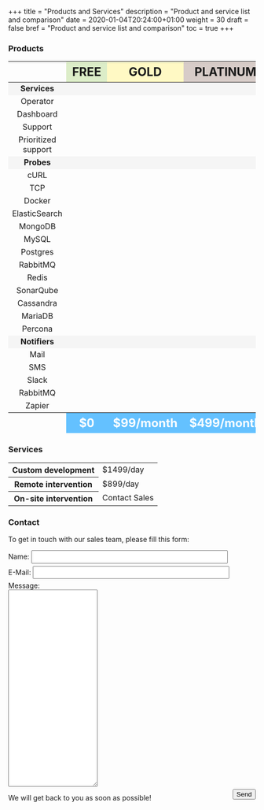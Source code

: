 +++
title = "Products and Services"
description = "Product and service list and comparison"
date = 2020-01-04T20:24:00+01:00
weight = 30
draft = false
bref = "Product and service list and comparison"
toc = true
+++

<style type="text/css">
table.product th, table.product td {
  text-align: center;
}

.product-offer-free {
  background-color: #DCEDC8;
  font-weight: bold;
  font-size: 1.5em;
}

.product-offer-gold {
  background-color: #FFF9C4;
  font-weight: bold;
  font-size: 1.5em;
}

.product-offer-platinum {
  background-color: #D7CCC8;
  font-weight: bold;
  font-size: 1.5em;
}

.product-offer-header {
  background-color: #F5F5F5;
  font-weight: bold;
}

.product-offer-footer th {
  background-color: #64C1FF;
  color: white;
  font-weight: bold;
  font-size: 1.5em;
}

.product-available {
  color: #00C853;
}

.product-unavailable {
  color: #DD2C00;
}

table.service {
}

table.service th {
  font-weight: bold;
  text-align: center;
}

form .control-group {
  display: block;
}

form .control-group label {
  display: inline;
}

form .control-group input {
  display: inline;
  width: 400px;
  height: 2em;
  margin-bottom: 5px;
}

form .control-group textarea {
  display: block;
  height: 400px;
  margin-bottom: 5px;
}

form .control-group button {
  float: right;
}
</style>

### Products

<table class="product">
  <thead>
    <tr>
      <th></th>
      <th class="product-offer-free">FREE</th>
      <th class="product-offer-gold">GOLD</th>
      <th class="product-offer-platinum">PLATINUM</th>
    </tr>
  </thead>

  <tbody>
    <tr class="product-offer-header">
      <td>Services</td>
      <td></td>
      <td></td>
      <td></td>
    </tr>
    <tr>
      <td>Operator</td>
      <td class="product-available"><i class="fas fa-check"></i></td>
      <td class="product-available"><i class="fas fa-check"></i></td>
      <td class="product-available"><i class="fas fa-check"></i></td>
    </tr>
    <tr>
      <td>Dashboard</td>
      <td class="product-available"><i class="fas fa-check"></i></td>
      <td class="product-available"><i class="fas fa-check"></i></td>
      <td class="product-available"><i class="fas fa-check"></i></td>
    </tr>
    <tr>
      <td>Support</td>
      <td class="product-unavailable"><i class="fas fa-times"></i></td>
      <td class="product-available"><i class="fas fa-check"></i></td>
      <td class="product-available"><i class="fas fa-check"></i></td>
    </tr>
    <tr>
      <td>Prioritized support</td>
      <td class="product-unavailable"><i class="fas fa-times"></i></td>
      <td class="product-unavailable"><i class="fas fa-times"></i></td>
      <td class="product-available"><i class="fas fa-check"></i></td>
    </tr>
    <tr class="product-offer-header">
      <td>Probes</td>
      <td></td>
      <td></td>
      <td></td>
    </tr>
    <tr>
      <td>cURL</td>
      <td class="product-available"><i class="fas fa-check"></i></td>
      <td class="product-available"><i class="fas fa-check"></i></td>
      <td class="product-available"><i class="fas fa-check"></i></td>
    </tr>
    <tr>
      <td>TCP</td>
      <td class="product-available"><i class="fas fa-check"></i></td>
      <td class="product-available"><i class="fas fa-check"></i></td>
      <td class="product-available"><i class="fas fa-check"></i></td>
    </tr>
    <tr>
      <td>Docker</td>
      <td class="product-unavailable"><i class="fas fa-times"></i></td>
      <td class="product-available"><i class="fas fa-check"></i></td>
      <td class="product-available"><i class="fas fa-check"></i></td>
    </tr>
    <tr>
      <td>ElasticSearch</td>
      <td class="product-unavailable"><i class="fas fa-times"></i></td>
      <td class="product-available"><i class="fas fa-check"></i></td>
      <td class="product-available"><i class="fas fa-check"></i></td>
    </tr>
    <tr>
      <td>MongoDB</td>
      <td class="product-unavailable"><i class="fas fa-times"></i></td>
      <td class="product-available"><i class="fas fa-check"></i></td>
      <td class="product-available"><i class="fas fa-check"></i></td>
    </tr>
    <tr>
      <td>MySQL</td>
      <td class="product-unavailable"><i class="fas fa-times"></i></td>
      <td class="product-available"><i class="fas fa-check"></i></td>
      <td class="product-available"><i class="fas fa-check"></i></td>
    </tr>
    <tr>
      <td>Postgres</td>
      <td class="product-unavailable"><i class="fas fa-times"></i></td>
      <td class="product-available"><i class="fas fa-check"></i></td>
      <td class="product-available"><i class="fas fa-check"></i></td>
    </tr>
    <tr>
      <td>RabbitMQ</td>
      <td class="product-unavailable"><i class="fas fa-times"></i></td>
      <td class="product-available"><i class="fas fa-check"></i></td>
      <td class="product-available"><i class="fas fa-check"></i></td>
    </tr>
    <tr>
      <td>Redis</td>
      <td class="product-unavailable"><i class="fas fa-times"></i></td>
      <td class="product-available"><i class="fas fa-check"></i></td>
      <td class="product-available"><i class="fas fa-check"></i></td>
    </tr>
    <tr>
      <td>SonarQube</td>
      <td class="product-unavailable"><i class="fas fa-times"></i></td>
      <td class="product-available"><i class="fas fa-check"></i></td>
      <td class="product-available"><i class="fas fa-check"></i></td>
    </tr>
    <tr>
      <td>Cassandra</td>
      <td class="product-unavailable"><i class="fas fa-times"></i></td>
      <td class="product-unavailable"><i class="fas fa-times"></i></td>
      <td class="product-available"><i class="fas fa-check"></i></td>
    </tr>
    <tr>
      <td>MariaDB</td>
      <td class="product-unavailable"><i class="fas fa-times"></i></td>
      <td class="product-unavailable"><i class="fas fa-times"></i></td>
      <td class="product-available"><i class="fas fa-check"></i></td>
    </tr>
    <tr>
      <td>Percona</td>
      <td class="product-unavailable"><i class="fas fa-times"></i></td>
      <td class="product-unavailable"><i class="fas fa-times"></i></td>
      <td class="product-available"><i class="fas fa-check"></i></td>
    </tr>
    <tr class="product-offer-header">
      <td>Notifiers</td>
      <td></td>
      <td></td>
      <td></td>
    </tr>
    <tr>
      <td>Mail</td>
      <td class="product-available"><i class="fas fa-check"></i></td>
      <td class="product-available"><i class="fas fa-check"></i></td>
      <td class="product-available"><i class="fas fa-check"></i></td>
    </tr>
    <tr>
      <td>SMS</td>
      <td class="product-unavailable"><i class="fas fa-times"></i></td>
      <td class="product-available"><i class="fas fa-check"></i></td>
      <td class="product-available"><i class="fas fa-check"></i></td>
    </tr>
    <tr>
      <td>Slack</td>
      <td class="product-unavailable"><i class="fas fa-times"></i></td>
      <td class="product-available"><i class="fas fa-check"></i></td>
      <td class="product-available"><i class="fas fa-check"></i></td>
    </tr>
    <tr>
      <td>RabbitMQ</td>
      <td class="product-unavailable"><i class="fas fa-times"></i></td>
      <td class="product-available"><i class="fas fa-check"></i></td>
      <td class="product-available"><i class="fas fa-check"></i></td>
    </tr>
    <tr>
      <td>Zapier</td>
      <td class="product-unavailable"><i class="fas fa-times"></i></td>
      <td class="product-unavailable"><i class="fas fa-times"></i></td>
      <td class="product-available"><i class="fas fa-check"></i></td>
    </tr>
  </tbody>
  <tfoot>
    <tr class="product-offer-footer">
      <td></td>
      <th>$0</th>
      <th>$99/month</th>
      <th>$499/month</th>
    </tr>
  </tfoot>
</table>

### Services

<table class="service">
  <tr>
    <th>Custom development</th>
    <td>$1499/day</td>
  </tr>
  <tr>
    <th>Remote intervention</th>
    <td>$899/day</td>
  </tr>
  <tr>
    <th>On-site intervention</th>
    <td>Contact Sales</td>
  </tr>
</table>

### Contact

To get in touch with our sales team, please fill this form:

<form action="https://getform.io/f/db923fad-2d3a-4a6e-9040-f035bf049cf9" method="POST">
  <div class="control-group">
    <label for="name">Name:</label>
    <input id="name" type="text" name="name" />
  </div>
  <div class="control-group">
    <label for="email">E-Mail:</label>
    <input id="email" type="email" name="email" />
  </div>
  <div class="control-group">
    <label for="message">Message:</label>
    <textarea id="message" type="text" name="message"></textarea>
  </div>
  <div class="control-group">
    <button type="submit">Send</button>
  </div>
</form>

We will get back to you as soon as possible!
